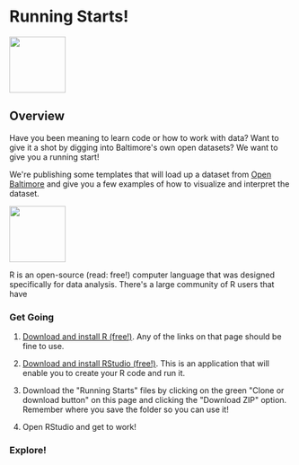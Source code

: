 
Running Starts!
===============

<img src = "http://gis.baltimorecity.gov/images/CITY-LOGO.png" width = 100/>

Overview
--------

Have you been meaning to learn code or how to work with data? Want to give it a shot by digging into Baltimore's own open datasets? We want to give you a running start!

We're publishing some templates that will load up a dataset from [Open Baltimore](https://data.baltimorecity.gov/) and give you a few examples of how to visualize and interpret the dataset.

<img src = "https://www.r-project.org/logo/Rlogo.png" width = 100/>

R is an open-source (read: free!) computer language that was designed specifically for data analysis. There's a large community of R users that have

### Get Going

1.  [Download and install R (free!)](https://cran.r-project.org/mirrors.html). Any of the links on that page should be fine to use.

2.  [Download and install RStudio (free!)](https://www.rstudio.com/products/rstudio/download/#download). This is an application that will enable you to create your R code and run it.

3.  Download the "Running Starts" files by clicking on the green "Clone or download button" on this page and clicking the "Download ZIP" option. Remember where you save the folder so you can use it!

4.  Open RStudio and get to work!

### Explore!
